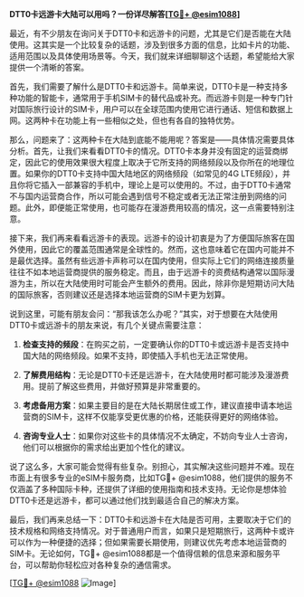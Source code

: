 **DTT0卡远游卡大陆可以用吗？一份详尽解答[[TG💪+ @esim1088](https://t.me/s/esim1088)]**

最近，有不少朋友在询问关于DTT0卡和远游卡的问题，尤其是它们是否能在大陆使用。这其实是一个比较复杂的话题，涉及到很多方面的信息，比如卡片的功能、适用范围以及具体使用场景等。今天，我们就来详细聊聊这个话题，希望能给大家提供一个清晰的答案。

首先，我们需要了解什么是DTT0卡和远游卡。简单来说，DTT0卡是一种支持多种功能的智能卡，通常用于手机SIM卡的替代品或补充。而远游卡则是一种专门针对国际旅行设计的SIM卡，用户可以在全球范围内使用它进行通话、短信和数据上网。这两种卡在功能上有一些相似之处，但也有各自的独特优势。

那么，问题来了：这两种卡在大陆到底能不能用呢？答案是——具体情况需要具体分析。首先，让我们来看看DTT0卡的情况。DTT0卡本身并没有固定的运营商绑定，因此它的使用效果很大程度上取决于它所支持的网络频段以及你所在的地理位置。如果你的DTT0卡支持中国大陆地区的网络频段（如常见的4G LTE频段），并且你将它插入一部兼容的手机中，理论上是可以使用的。不过，由于DTT0卡通常不与国内运营商合作，所以可能会遇到信号不稳定或者无法正常注册到网络的问题。此外，即便能正常使用，也可能存在漫游费用较高的情况，这一点需要特别注意。

接下来，我们再来看看远游卡的表现。远游卡的设计初衷是为了方便国际旅客在国外使用，因此它的覆盖范围通常是全球性的。然而，这也意味着它在国内可能并不是最优选择。虽然有些远游卡声称可以在国内使用，但实际上它们的网络连接质量往往不如本地运营商提供的服务稳定。而且，由于远游卡的资费结构通常以国际漫游为主，所以在大陆使用时可能会产生额外的费用。因此，除非你是短期访问大陆的国际旅客，否则建议还是选择本地运营商的SIM卡更为划算。

说到这里，可能有朋友会问：“那我该怎么办呢？”其实，对于想要在大陆使用DTT0卡或远游卡的朋友来说，有几个关键点需要注意：

1. **检查支持的频段**：在购买之前，一定要确认你的DTT0卡或远游卡是否支持中国大陆的网络频段。如果不支持，即使插入手机也无法正常使用。

2. **了解费用结构**：无论是DTT0卡还是远游卡，在大陆使用时都可能涉及漫游费用。提前了解这些费用，并做好预算是非常重要的。

3. **考虑备用方案**：如果主要目的是在大陆长期居住或工作，建议直接申请本地运营商的SIM卡，这样不仅能享受更优惠的价格，还能获得更好的网络体验。

4. **咨询专业人士**：如果你对这些卡的具体情况不太确定，不妨向专业人士咨询，他们可以根据你的需求给出更加个性化的建议。

说了这么多，大家可能会觉得有些复杂。别担心，其实解决这些问题并不难。现在市面上有很多专业的eSIM卡服务商，比如TG💪+ @esim1088，他们提供的服务不仅涵盖了多种国际卡种，还提供了详细的使用指南和技术支持。无论你是想体验DTT0卡还是远游卡，都可以通过他们找到最适合自己的解决方案。

最后，我们再来总结一下：DTT0卡和远游卡在大陆是否可用，主要取决于它们的技术规格和网络支持情况。对于普通用户而言，如果只是短期旅行，这两种卡或许可以作为一种便捷的选择；但如果需要长期使用，则建议优先考虑本地运营商的SIM卡。无论如何，TG💪+ @esim1088都是一个值得信赖的信息来源和服务平台，可以帮助你轻松应对各种复杂的通信需求。

[[TG💪+ @esim1088](https://t.me/s/esim1088) ![Image](https://i.postimg.cc/4NQfJmqS/Snipaste-2025-05-13-00-14-12.png)]